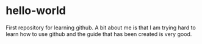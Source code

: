 # hello-world
First repository for learning github.
A bit about me is that I am trying hard to learn how to use github and the guide that has been created is very good.  
